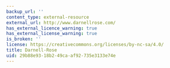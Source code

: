 ```yaml
---
backup_url: ''
content_type: external-resource
external_url: http://www.darnellrose.com/
has_external_licence_warning: true
has_external_license_warning: true
is_broken: ''
license: https://creativecommons.org/licenses/by-nc-sa/4.0/
title: Darnell-Rose
uid: 29b88e93-18b2-49ca-af92-735e3133e74e
---
```

